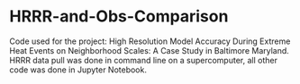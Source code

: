 # HRRR-and-Obs-Comparison
Code used for the project: High Resolution Model Accuracy During Extreme Heat Events on Neighborhood Scales: A Case Study in Baltimore Maryland. HRRR data pull was done in command line on a supercomputer, all other code was done in Jupyter Notebook.

